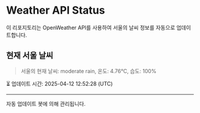 
# Weather API Status

이 리포지토리는 OpenWeather API를 사용하여 서울의 날씨 정보를 자동으로 업데이트합니다.

## 현재 서울 날씨
> 서울의 현재 날씨: moderate rain, 온도: 4.76°C, 습도: 100%

⏳ 업데이트 시간: 2025-04-12 12:52:28 (UTC)

---
자동 업데이트 봇에 의해 관리됩니다.
